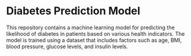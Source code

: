 # Diabetes Prediction Model
This repository contains a machine learning model for predicting the likelihood of diabetes in patients based on various health indicators. The model is trained using a dataset that includes factors such as age, BMI, blood pressure, glucose levels, and insulin levels.
